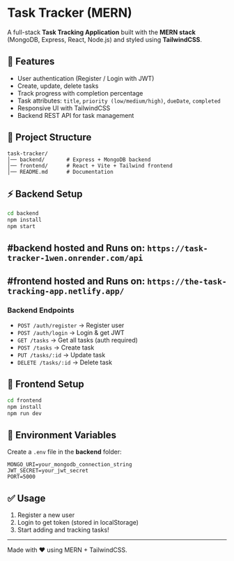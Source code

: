 # Task Tracker (MERN)

A full-stack **Task Tracking Application** built with the **MERN stack** (MongoDB, Express, React, Node.js) and styled using **TailwindCSS**.

## 🚀 Features
- User authentication (Register / Login with JWT)
- Create, update, delete tasks
- Track progress with completion percentage
- Task attributes: `title`, `priority (low/medium/high)`, `dueDate`, `completed`
- Responsive UI with TailwindCSS
- Backend REST API for task management

## 📂 Project Structure
```
task-tracker/
│── backend/       # Express + MongoDB backend
│── frontend/      # React + Vite + Tailwind frontend
│── README.md      # Documentation
```

## ⚡ Backend Setup
```bash
cd backend
npm install
npm start
```
#backend hosted and Runs on: `https://task-tracker-1wen.onrender.com/api` 
---
#frontend hosted and Runs on: `https://the-task-tracking-app.netlify.app/`
---
### Backend Endpoints
- `POST /auth/register` → Register user
- `POST /auth/login` → Login & get JWT
- `GET /tasks` → Get all tasks (auth required)
- `POST /tasks` → Create task
- `PUT /tasks/:id` → Update task
- `DELETE /tasks/:id` → Delete task

## 🎨 Frontend Setup
```bash
cd frontend
npm install
npm run dev
```


## 🔑 Environment Variables

Create a `.env` file in the **backend** folder:

```env
MONGO_URI=your_mongodb_connection_string
JWT_SECRET=your_jwt_secret
PORT=5000
```

## ✅ Usage
1. Register a new user
2. Login to get token (stored in localStorage)
3. Start adding and tracking tasks!

---

Made with ❤️ using MERN + TailwindCSS.
